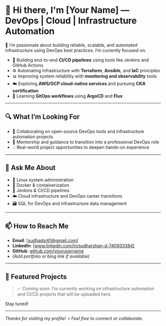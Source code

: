 # 👋 Hi there, I'm [Your Name] — DevOps | Cloud | Infrastructure Automation

🔧 I’m passionate about building reliable, scalable, and automated infrastructure using DevOps best practices. I’m currently focused on:

- 🔭 Building end-to-end **CI/CD pipelines** using tools like Jenkins and GitHub Actions  
- ⚙️ Automating infrastructure with **Terraform**, **Ansible**, and **IaC** principles  
- 📊 Improving system reliability with **monitoring and observability** tools  
- ☁️ Exploring **AWS/GCP cloud-native services** and pursuing **CKA certification**  
- 🚀 Learning **GitOps workflows** using **ArgoCD** and **Flux**

---

## 🔍 What I’m Looking For
- 👯 Collaborating on open-source DevOps tools and infrastructure automation projects  
- 🤝 Mentorship and guidance to transition into a professional DevOps role  
- 💡 Real-world project opportunities to deepen hands-on experience

---

## 💬 Ask Me About
- 🐧 Linux system administration  
- 🐳 Docker & containerization  
- 🔧 Jenkins & CI/CD pipelines  
- ☁️ Cloud infrastructure and DevOps career transitions
- 🗃️ SQL for DevOps and infrastructure data management 

---

## 📫 How to Reach Me

- **Email**: [sudhadsr61@gmail.com]  
- **LinkedIn**: [www.linkedin.com/in/sudharshan-d-740933384]  
- **GitHub**: [github.com/yourusername](https://github.com/yourusername)  
- *(Add portfolio or blog link if available)*

---

## 📂 Featured Projects

> ✅ *Coming soon*: I’m currently working on infrastructure automation and CI/CD projects that will be uploaded here.

Stay tuned!

---

*Thanks for visiting my profile! ⭐ Feel free to connect or collaborate.*
